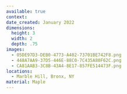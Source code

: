 ```yaml
---
available: true
context:
date_created: January 2022
dimensions:
  height: 3
  width: 2
  depth: .75
images:
  - 05DE97D3-DEB0-4773-A402-73701BE742F8.png
  - 448A7AA9-37D5-446E-88C0-7C435A80F62C.png
  - CA81AAB3-3C8B-43A4-8E17-857FE514473F.png
locations:
  - Marble Hill, Bronx, NY
material: Maple
---
```

